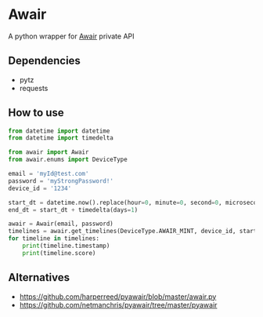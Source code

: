 # Awair
A python wrapper for [Awair](https://getawair.com/) private API

## Dependencies
* pytz
* requests

## How to use
```python
from datetime import datetime
from datetime import timedelta

from awair import Awair
from awair.enums import DeviceType

email = 'myId@test.com'
password = 'myStrongPassword!'
device_id = '1234'

start_dt = datetime.now().replace(hour=0, minute=0, second=0, microsecond=0)
end_dt = start_dt + timedelta(days=1)

awair = Awair(email, password)
timelines = awair.get_timelines(DeviceType.AWAIR_MINT, device_id, start_dt, end_dt)
for timeline in timelines:
    print(timeline.timestamp)
    print(timeline.score)
```

## Alternatives
* https://github.com/harperreed/pyawair/blob/master/awair.py
* https://github.com/netmanchris/pyawair/tree/master/pyawair
